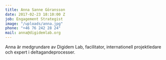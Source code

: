```yaml
---
title: Anna Sanne Göransson
date: 2017-02-23 18:10:00 Z
job: Engagement Strategist
image: "/uploads/anna.jpg"
phone: "+46 76 242 28 24"
mail: anna@digidemlab.org
---
```


Anna är medgrundare av Digidem Lab, facilitator, internationell projektledare och expert i deltagandeprocesser.
